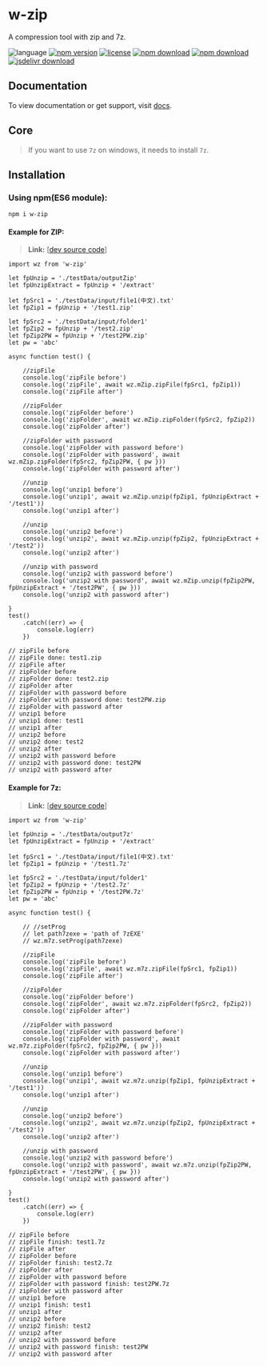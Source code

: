 # w-zip
A compression tool with zip and 7z.

![language](https://img.shields.io/badge/language-JavaScript-orange.svg) 
[![npm version](http://img.shields.io/npm/v/w-zip.svg?style=flat)](https://npmjs.org/package/w-zip) 
[![license](https://img.shields.io/npm/l/w-zip.svg?style=flat)](https://npmjs.org/package/w-zip) 
[![npm download](https://img.shields.io/npm/dt/w-zip.svg)](https://npmjs.org/package/w-zip) 
[![npm download](https://img.shields.io/npm/dm/w-zip.svg)](https://npmjs.org/package/w-zip) 
[![jsdelivr download](https://img.shields.io/jsdelivr/npm/hm/w-zip.svg)](https://www.jsdelivr.com/package/npm/w-zip)

## Documentation
To view documentation or get support, visit [docs](https://yuda-lyu.github.io/w-zip/mZip.html).

## Core
> If you want to use `7z` on windows, it needs to install `7z`.

## Installation

### Using npm(ES6 module):
```alias
npm i w-zip
```

#### Example for ZIP:
> **Link:** [[dev source code](https://github.com/yuda-lyu/w-zip/blob/master/g-zip.mjs)]
```alias
import wz from 'w-zip'

let fpUnzip = './testData/outputZip'
let fpUnzipExtract = fpUnzip + '/extract'

let fpSrc1 = './testData/input/file1(中文).txt'
let fpZip1 = fpUnzip + '/test1.zip'

let fpSrc2 = './testData/input/folder1'
let fpZip2 = fpUnzip + '/test2.zip'
let fpZip2PW = fpUnzip + '/test2PW.zip'
let pw = 'abc'

async function test() {

    //zipFile
    console.log('zipFile before')
    console.log('zipFile', await wz.mZip.zipFile(fpSrc1, fpZip1))
    console.log('zipFile after')

    //zipFolder
    console.log('zipFolder before')
    console.log('zipFolder', await wz.mZip.zipFolder(fpSrc2, fpZip2))
    console.log('zipFolder after')

    //zipFolder with password
    console.log('zipFolder with password before')
    console.log('zipFolder with password', await wz.mZip.zipFolder(fpSrc2, fpZip2PW, { pw }))
    console.log('zipFolder with password after')

    //unzip
    console.log('unzip1 before')
    console.log('unzip1', await wz.mZip.unzip(fpZip1, fpUnzipExtract + '/test1'))
    console.log('unzip1 after')

    //unzip
    console.log('unzip2 before')
    console.log('unzip2', await wz.mZip.unzip(fpZip2, fpUnzipExtract + '/test2'))
    console.log('unzip2 after')

    //unzip with password
    console.log('unzip2 with password before')
    console.log('unzip2 with password', await wz.mZip.unzip(fpZip2PW, fpUnzipExtract + '/test2PW', { pw }))
    console.log('unzip2 with password after')

}
test()
    .catch((err) => {
        console.log(err)
    })

// zipFile before
// zipFile done: test1.zip
// zipFile after
// zipFolder before
// zipFolder done: test2.zip
// zipFolder after
// zipFolder with password before
// zipFolder with password done: test2PW.zip
// zipFolder with password after
// unzip1 before
// unzip1 done: test1
// unzip1 after
// unzip2 before
// unzip2 done: test2
// unzip2 after
// unzip2 with password before
// unzip2 with password done: test2PW
// unzip2 with password after
```

#### Example for 7z:
> **Link:** [[dev source code](https://github.com/yuda-lyu/w-zip/blob/master/g-7z.mjs)]
```alias
import wz from 'w-zip'

let fpUnzip = './testData/output7z'
let fpUnzipExtract = fpUnzip + '/extract'

let fpSrc1 = './testData/input/file1(中文).txt'
let fpZip1 = fpUnzip + '/test1.7z'

let fpSrc2 = './testData/input/folder1'
let fpZip2 = fpUnzip + '/test2.7z'
let fpZip2PW = fpUnzip + '/test2PW.7z'
let pw = 'abc'

async function test() {

    // //setProg
    // let path7zexe = 'path of 7zEXE'
    // wz.m7z.setProg(path7zexe)

    //zipFile
    console.log('zipFile before')
    console.log('zipFile', await wz.m7z.zipFile(fpSrc1, fpZip1))
    console.log('zipFile after')

    //zipFolder
    console.log('zipFolder before')
    console.log('zipFolder', await wz.m7z.zipFolder(fpSrc2, fpZip2))
    console.log('zipFolder after')

    //zipFolder with password
    console.log('zipFolder with password before')
    console.log('zipFolder with password', await wz.m7z.zipFolder(fpSrc2, fpZip2PW, { pw }))
    console.log('zipFolder with password after')

    //unzip
    console.log('unzip1 before')
    console.log('unzip1', await wz.m7z.unzip(fpZip1, fpUnzipExtract + '/test1'))
    console.log('unzip1 after')

    //unzip
    console.log('unzip2 before')
    console.log('unzip2', await wz.m7z.unzip(fpZip2, fpUnzipExtract + '/test2'))
    console.log('unzip2 after')

    //unzip with password
    console.log('unzip2 with password before')
    console.log('unzip2 with password', await wz.m7z.unzip(fpZip2PW, fpUnzipExtract + '/test2PW', { pw }))
    console.log('unzip2 with password after')

}
test()
    .catch((err) => {
        console.log(err)
    })
    
// zipFile before
// zipFile finish: test1.7z
// zipFile after
// zipFolder before
// zipFolder finish: test2.7z
// zipFolder after
// zipFolder with password before
// zipFolder with password finish: test2PW.7z
// zipFolder with password after
// unzip1 before
// unzip1 finish: test1
// unzip1 after
// unzip2 before
// unzip2 finish: test2
// unzip2 after
// unzip2 with password before
// unzip2 with password finish: test2PW
// unzip2 with password after
```
